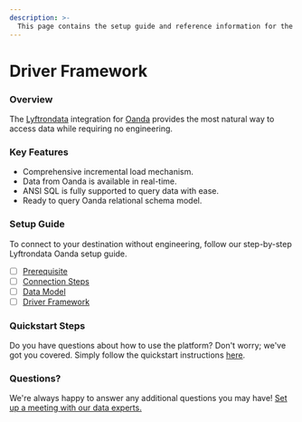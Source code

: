 ```yaml
---
description: >-
  This page contains the setup guide and reference information for the Oanda source connector.
---
```


# Driver Framework

### Overview

The [Lyftrondata](https://www.lyftrondata.com/) integration for [Oanda](None) provides the most natural way to access data while requiring no engineering.

### Key Features

* Comprehensive incremental load mechanism.
* Data from Oanda is available in real-time.&#x20;
* ANSI SQL is fully supported to query data with ease.
* Ready to query Oanda relational schema model.

### Setup Guide

To connect to your destination without engineering, follow our step-by-step Lyftrondata Oanda setup guide.

* [ ] [Prerequisite](../prerequisite.md)
* [ ] [Connection Steps](../connection-steps.md)
* [ ] [Data Model](../data-model/erd.md)
* [ ] [Driver Framework](../driver-framework/)

### Quickstart Steps

Do you have questions about how to use the platform? Don't worry; we've got you covered. Simply follow the quickstart instructions [here](../driver-framework/README.md).

### Questions? <a href="#questions" id="questions"></a>

We're always happy to answer any additional questions you may have! [Set up a meeting with our data experts.](https://www.lyftrondata.com/book-a-meeting/)


